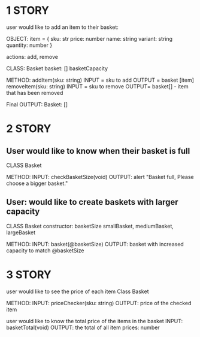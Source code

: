 # 1 STORY

user would like to add an item to their basket:

OBJECT:
item = {
sku: str
price: number
name: string
variant: string
quantity: number
}

actions: add, remove

CLASS: Basket
basket: []
basketCapacity

METHOD:
addItem(sku: string)
INPUT = sku to add
OUTPUT = basket [item]
removeItem(sku: string)
INPUT = sku to remove
OUTPUT= basket[] - item that has been removed

Final OUTPUT: Basket: []

# 2 STORY

## User would like to know when their basket is full

CLASS Basket

METHOD:
    INPUT: checkBasketSize(void)
    OUTPUT: alert "Basket full, Please choose a bigger basket."

## User: would like to create baskets with larger capacity

CLASS Basket
    constructor: basketSize
        smallBasket,
        mediumBasket,
        largeBasket

METHOD:
    INPUT: basket(@basketSize)
    OUTPUT: basket with increased capacity to match @basketSize

# 3 STORY

   user would like to see the price of each item
Class Basket

METHOD:
    INPUT: priceChecker(sku: string)
    OUTPUT: price of the checked item

   user would like to know the total price of the items in the basket
    INPUT: basketTotal(void)
    OUTPUT: the total of all item prices: number